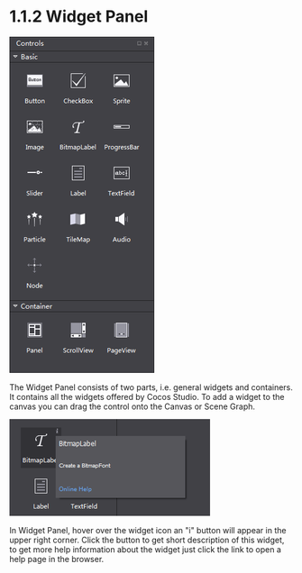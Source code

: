 # 1.1.2 Widget Panel



![Image](res/image007.png)

The Widget Panel consists of two parts, i.e. general widgets and containers. It contains all the widgets offered by Cocos Studio. To add a widget to the canvas you can drag the control onto the Canvas or Scene Graph.

![Image](res/image008.png)

In Widget Panel, hover over the widget icon an "i" button will appear in the upper right corner. Click the button to get short description of this widget, to get more help information about the widget just click the link to open a help page in the browser.
